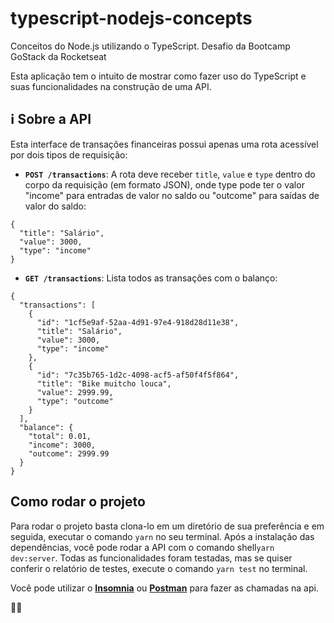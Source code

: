 # typescript-nodejs-concepts
Conceitos do Node.js utilizando o TypeScript. Desafio da Bootcamp GoStack da Rocketseat

Esta aplicação tem o intuito de mostrar como fazer uso do TypeScript e suas funcionalidades na construção de uma API.

## :information_source: Sobre a API

Esta interface de transações financeiras possui apenas uma rota acessível por dois tipos de requisição:

- **`POST /transactions`**: A rota deve receber `title`, `value` e `type` dentro do corpo da requisição (em formato JSON), onde type pode ter o valor "income" para entradas de valor no saldo ou "outcome" para saídas de valor do saldo:

```
{
  "title": "Salário",
  "value": 3000,
  "type": "income"
}
```

- **`GET /transactions`**: Lista todos as transações com o balanço:
```
{
  "transactions": [
    {
      "id": "1cf5e9af-52aa-4d91-97e4-918d28d11e38",
      "title": "Salário",
      "value": 3000,
      "type": "income"
    },
    {
      "id": "7c35b765-1d2c-4098-acf5-af50f4f5f864",
      "title": "Bike muitcho louca",
      "value": 2999.99,
      "type": "outcome"
    }
  ],
  "balance": {
    "total": 0.01,
    "income": 3000,
    "outcome": 2999.99
  }
}
```


## Como rodar o projeto

Para rodar o projeto basta clona-lo em um diretório de sua preferência e em seguida, executar o comando `yarn` no seu terminal.
Após a instalação das dependências, você pode rodar a API com o comando shell`yarn dev:server`.
Todas as funcionalidades foram testadas, mas se quiser conferir o relatório de testes, execute o comando `yarn test` no terminal.

Você pode utilizar o **[Insomnia](https://insomnia.rest/download/)** ou **[Postman](https://www.postman.com/)** para fazer as chamadas na api.

:metal::metal:

